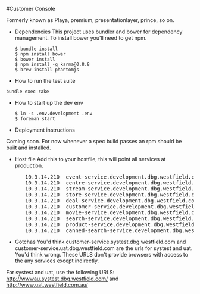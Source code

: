 #Customer Console

Formerly known as Playa, premium, presentationlayer, prince, so on.

* Dependencies
This project uses bundler and bower for dependency management. To install bower you'll need to get npm.

      $ bundle install
      $ npm install bower
      $ bower install
      $ npm install -g karma@0.8.8
      $ brew install phantomjs

* How to run the test suite

`bundle exec rake`

* How to start up the dev env

      $ ln -s .env.development .env
      $ foreman start

* Deployment instructions

Coming soon. For now whenever a spec build passes an rpm should be built and installed.


* Host file
Add this to your hostfile, this will point all services at production.
<pre>
      10.3.14.210  event-service.development.dbg.westfield.com
      10.3.14.210  centre-service.development.dbg.westfield.com
      10.3.14.210  stream-service.development.dbg.westfield.com
      10.3.14.210  store-service.development.dbg.westfield.com
      10.3.14.210  deal-service.development.dbg.westfield.com
      10.3.14.210  customer-service.development.dbg.westfield.com
      10.3.14.210  movie-service.development.dbg.westfield.com
      10.3.14.210  search-service.development.dbg.westfield.com
      10.3.14.210  product-service.development.dbg.westfield.com
      10.3.14.210  canned-search-service.development.dbg.westfield.com
</pre>

* Gotchas
You'd think customer-service.systest.dbg.westfield.com and customer-service.uat.dbg.westfield.com are the urls for systest and uat.
You'd think wrong. These URLS don't provide browsers with access to the any services except indirectly.

For systest and uat, use the following URLS:
http://wwwau.systest.dbg.westfield.com/
and
http://www.uat.westfield.com.au/
